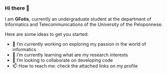 ### Hi there 👋


I am **GFotis**, currently an undergraduate student at the department of Informatics and Telecommunications of the University of the Peloponnese.

Here are some ideas to get you started:

- 🔭 I’m currently working on exploring my passion in the world of informatics
- 🌱 I’m currently learning what are my research interests
- 👯 I’m looking to collaborate on developing code
- 📫 How to reach me: check the attached links on my profile
